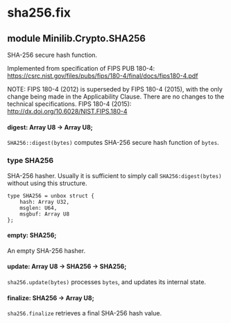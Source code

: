 # sha256.fix

## module Minilib.Crypto.SHA256

SHA-256 secure hash function.

Implemented from specification of FIPS PUB 180-4:
https://csrc.nist.gov/files/pubs/fips/180-4/final/docs/fips180-4.pdf

NOTE: FIPS 180-4 (2012) is superseded by FIPS 180-4 (2015), with the only change being
made in the Applicability Clause. There are no changes to the technical specifications.
FIPS 180-4 (2015):
http://dx.doi.org/10.6028/NIST.FIPS.180-4


#### digest: Array U8 -> Array U8;

`SHA256::digest(bytes)` computes SHA-256 secure hash function of `bytes`.

### type SHA256

SHA-256 hasher.
Usually it is sufficient to simply call `SHA256:digest(bytes)` without using this structure.

```
type SHA256 = unbox struct {
    hash: Array U32,
    msglen: U64,
    msgbuf: Array U8
};
```
#### empty: SHA256;

An empty SHA-256 hasher.

#### update: Array U8 -> SHA256 -> SHA256;

`sha256.update(bytes)` processes `bytes`, and updates its internal state.

#### finalize: SHA256 -> Array U8;

`sha256.finalize` retrieves a final SHA-256 hash value.

